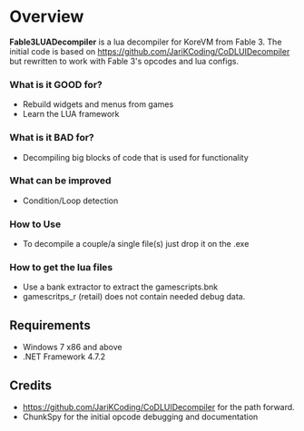 # Overview

**Fable3LUADecompiler** is a lua decompiler for KoreVM from Fable 3.
The initial code is based on https://github.com/JariKCoding/CoDLUIDecompiler but rewritten to work with Fable 3's opcodes and lua configs.

### What is it GOOD for?

- Rebuild widgets and menus from games
- Learn the LUA framework

### What is it BAD for?

- Decompiling big blocks of code that is used for functionality

### What can be improved

- Condition/Loop detection

### How to Use 

- To decompile a couple/a single file(s) just drop it on the .exe

### How to get the lua files

- Use a bank extractor to extract the gamescripts.bnk
- gamescritps_r (retail) does not contain needed debug data.

## Requirements

* Windows 7 x86 and above
* .NET Framework 4.7.2

## Credits

- https://github.com/JariKCoding/CoDLUIDecompiler for the path forward.
- ChunkSpy for the initial opcode debugging and documentation
